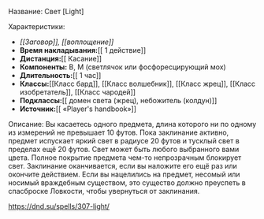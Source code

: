Название: Свет \[Light] 

Характеристики:
- *[[Заговор]], [[воплощение]]*
- **Время накладывания:**[[ 1 действие]]
- **Дистанция:**[[ Касание]]
- **Компоненты:** В, М (светлячок или фосфоресцирующий мох)
- **Длительность:**[[ 1 час]]
- **Классы:**[[Класс  бард]], [[Класс волшебник]], [[Класс жрец]], [[Класс изобретатель]], [[Класс чародей]]
- **Подклассы:**[[ домен света (жрец), небожитель (колдун)]]
- **Источник:**[[ «Player's handbook»]]

Описание:
Вы касаетесь одного предмета, длина которого ни по одному из измерений не превышает 10 футов. Пока заклинание активно, предмет испускает яркий свет в радиусе 20 футов и тусклый свет в пределах ещё 20 футов. Свет может быть любого выбранного вами цвета. Полное покрытие предмета чем-то непрозрачным блокирует свет. Заклинание оканчивается, если вы наложите его ещё раз или окончите действием.
Если вы нацелились на предмет, несомый или носимый враждебным существом, это существо должно преуспеть в спасброске Ловкости, чтобы увернуться от заклинания.

https://dnd.su/spells/307-light/